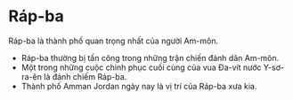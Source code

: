 # Ráp-ba

Ráp-ba là thành phố quan trọng nhất của người Am-môn.
- Ráp-ba thường bị tấn công trong những trận chiến đánh dân Am-môn.
- Một trong những cuộc chinh phục cuối cùng của vua Đa-vít nước Y-sơ-ra-ên là đánh chiếm Ráp-ba. 
- Thành phố Amman Jordan ngày nay là vị trí của Ráp-ba xưa kia.

